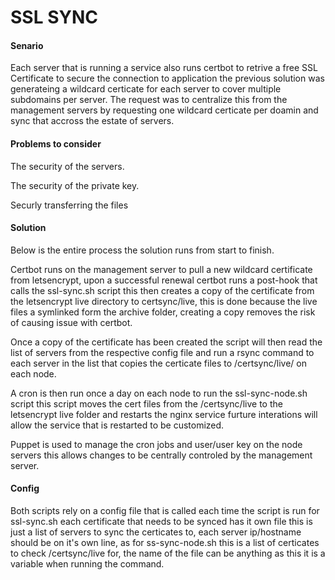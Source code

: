 # SSL SYNC


#### Senario

Each server that is running a service also runs certbot to retrive a free SSL Certificate to secure the connection to application the previous solution was generateing a wildcard certicate for each server to cover multiple subdomains per server. The request was to centralize this from the management servers by requesting one wildcard certicate per doamin and sync that accross the estate of servers. 

#### Problems to consider

The security of the servers.

The security of the private key.

Securly transferring the files 

#### Solution

Below is the entire process the solution runs from start to finish.

Certbot runs on the management server to pull a new wildcard certificate from letsencrypt, upon a successful renewal certbot runs a post-hook that calls the ssl-sync.sh script this then creates a copy of the certificate from the letsencrypt live directory to certsync/live, this is done because the live files a symlinked form the archive folder, creating a copy removes the risk of causing issue with certbot.

Once a copy of the certificate has been created the script will then read the list of servers from the respective config file and run a rsync command to each server in the list that copies the certicate files to /certsync/live/ on each node.

A cron is then run once a day on each node to run the ssl-sync-node.sh script this script moves the cert files from the /certsync/live to the letsencrypt live folder and restarts the nginx service furture interations will allow the service that is restarted to be customized.

Puppet is used to manage the cron jobs and user/user key on the node servers this allows changes to be centrally controled by the management server.

#### Config

Both scripts rely on a config file that is called each time the script is run for ssl-sync.sh each certificate that needs to be synced has it own file this is just a list of servers to sync the certicates to, each server ip/hostname should be on it's own line, as for ss-sync-node.sh this is a list of certicates to check /certsync/live for, the name of the file can be anything as this it is a variable when running the command.
